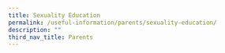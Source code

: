 ```yaml
---
title: Sexuality Education
permalink: /useful-information/parents/sexuality-education/
description: ""
third_nav_title: Parents
---
```

